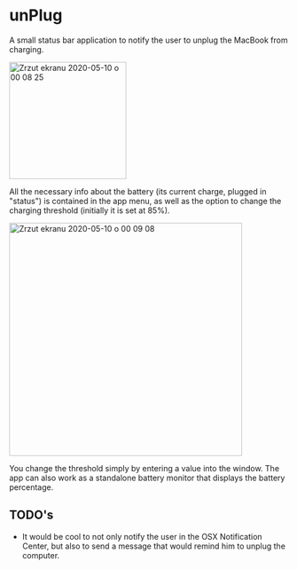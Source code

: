# unPlug
A small status bar application to notify the user to unplug the MacBook from charging.

<img width="211" alt="Zrzut ekranu 2020-05-10 o 00 08 25" src="https://user-images.githubusercontent.com/19962689/81486768-6efb6280-9257-11ea-8b65-596e8d7be8e8.png">

All the necessary info about the battery (its current charge, plugged in "status") is contained in the app menu, as well as the option to change the charging threshold (initially it is set at 85%).

<img width="420" alt="Zrzut ekranu 2020-05-10 o 00 09 08" src="https://user-images.githubusercontent.com/19962689/81486791-9baf7a00-9257-11ea-852a-c24e84592734.png">

You change the threshold simply by entering a value into the window. The app can also work as a standalone battery monitor that displays the battery percentage. 


## TODO's

- It would be cool to not only notify the user in the OSX Notification Center, but also to send a message that would remind him to unplug the computer.
